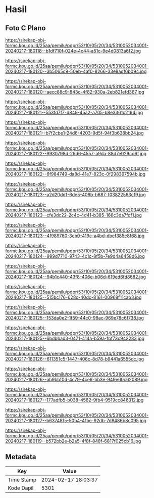 # Hasil

## Foto C Plano

https://sirekap-obj-formc.kpu.go.id/25aa/pemilu/pdpr/53/10/05/20/34/5310052034001-20240217-180118--b1df710f-024e-4c44-a51c-9e4d0813a6f2.jpg

https://sirekap-obj-formc.kpu.go.id/25aa/pemilu/pdpr/53/10/05/20/34/5310052034001-20240217-180120--3b5065c9-50eb-4af0-8266-33e8adf6b094.jpg

https://sirekap-obj-formc.kpu.go.id/25aa/pemilu/pdpr/53/10/05/20/34/5310052034001-20240217-180120--aecc88c9-843c-4f82-930a-2eb821efd367.jpg

https://sirekap-obj-formc.kpu.go.id/25aa/pemilu/pdpr/53/10/05/20/34/5310052034001-20240217-180121--553fd7f7-d849-45a2-a705-b8e3361c2164.jpg

https://sirekap-obj-formc.kpu.go.id/25aa/pemilu/pdpr/53/10/05/20/34/5310052034001-20240217-180121--b7f2cbe1-24d6-4203-9d5f-94f3b638bb24.jpg

https://sirekap-obj-formc.kpu.go.id/25aa/pemilu/pdpr/53/10/05/20/34/5310052034001-20240217-180122--9930798d-26d6-4557-a9da-88d7e029cd6f.jpg

https://sirekap-obj-formc.kpu.go.id/25aa/pemilu/pdpr/53/10/05/20/34/5310052034001-20240217-180122--6f984749-da8d-41e7-823c-0f298397594b.jpg

https://sirekap-obj-formc.kpu.go.id/25aa/pemilu/pdpr/53/10/05/20/34/5310052034001-20240217-180123--a2d20dd1-6de5-406b-b687-f03822563cf9.jpg

https://sirekap-obj-formc.kpu.go.id/25aa/pemilu/pdpr/53/10/05/20/34/5310052034001-20240217-180123--cfe3dc22-2c4c-4d41-b385-166c3da7fdf1.jpg

https://sirekap-obj-formc.kpu.go.id/25aa/pemilu/pdpr/53/10/05/20/34/5310052034001-20240217-180123--4f989760-3cb0-419c-a4bd-dbef385e8f68.jpg

https://sirekap-obj-formc.kpu.go.id/25aa/pemilu/pdpr/53/10/05/20/34/5310052034001-20240217-180124--999d7710-9743-4c1c-8f5b-7e9d4a6458d6.jpg

https://sirekap-obj-formc.kpu.go.id/25aa/pemilu/pdpr/53/10/05/20/34/5310052034001-20240217-180124--94b1c440-43f8-406e-b06d-619ed6fd8682.jpg

https://sirekap-obj-formc.kpu.go.id/25aa/pemilu/pdpr/53/10/05/20/34/5310052034001-20240217-180125--515bc176-628c-40dc-8161-00968f11cab3.jpg

https://sirekap-obj-formc.kpu.go.id/25aa/pemilu/pdpr/53/10/05/20/34/5310052034001-20240217-180125--153da0e2-1f59-44c0-98ac-969e78c6f738.jpg

https://sirekap-obj-formc.kpu.go.id/25aa/pemilu/pdpr/53/10/05/20/34/5310052034001-20240217-180125--6bdbbad3-0471-414a-b59a-fbf73c942283.jpg

https://sirekap-obj-formc.kpu.go.id/25aa/pemilu/pdpr/53/10/05/20/34/5310052034001-20240217-180126--611351c5-1447-406c-8d78-b9441a6555dc.jpg

https://sirekap-obj-formc.kpu.go.id/25aa/pemilu/pdpr/53/10/05/20/34/5310052034001-20240217-180126--ab9bbf0d-4c79-4ce6-bb3e-949e60c62089.jpg

https://sirekap-obj-formc.kpu.go.id/25aa/pemilu/pdpr/53/10/05/20/34/5310052034001-20240217-180127--177adfb5-b038-4562-9fb4-9519cc846312.jpg

https://sirekap-obj-formc.kpu.go.id/25aa/pemilu/pdpr/53/10/05/20/34/5310052034001-20240217-180127--b6374815-50b4-41be-92db-7d8486b8c095.jpg

https://sirekap-obj-formc.kpu.go.id/25aa/pemilu/pdpr/53/10/05/20/34/5310052034001-20240217-180119--b572bb2e-b2a5-4f8f-848f-6817f025cb16.jpg


## Metadata

| Key        | Value               |
| ---------- | ------------------- |
| Time Stamp | 2024-02-17 18:03:37 |
| Kode Dapil | 5301                |



